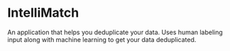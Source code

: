 # IntelliMatch
An application that helps you deduplicate your data. Uses human labeling input along with machine learning to get your data deduplicated.
